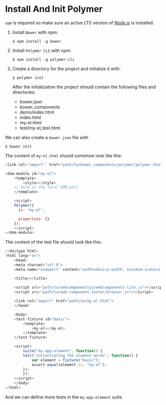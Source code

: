 # Install And Init Polymer

`npm` is required so make sure an active LTS version of [Node.js](https://nodejs.org/en/) is installed.

1. Install `Bower` with npm:

    ```console
    $ npm install -g bower
    ```

2. Install `Polymer CLI` with npm:

    ```console
    $ npm install -g polymer-cli
    ```

3. Create a directory for the project and initialize it with:

    ```console
    $ polymer init
    ```

    After the initialization the project should contain the following files and directories:

    * bower.json
    * bower_components
    * demo/index.html
    * index.html
    * my-el.html
    * test/my-el_test.html


We can also create a `bower.json` file with

```console
$ bower init
```


The content of `my-el.html` should somehow look like this:

```javascript
<link rel="import"  href="path/to/bower_components/polymer/polymer.html">

<dom-module id="my-el">
    <template>
        <style></style>
    // here is the local DOM part
    </template>

    <script>
    Polymer({
      is: "my-el",

      properties: {}
    });
    </script>
</dom-module>
```

The content of the test file should look like this:

```javascript
<!doctype html>
<html lang="en">
    <head>
    <meta charset="utf-8">
    <meta name="viewport" content="width=device-width, minimum-scale=1, initial-scale=1, user-scalable=yes">

    <title></title>
    
    <script src="path/to/webcomponentsjs/webcomponents-lite.js"></script>
    <script src="path/to/web-component-tester/browser.js"></script>

    <link rel="import" href="path/to/my-el.html">
    </head>

    <body>
    <test-fixture id="basic">
        <template>
            <my-el></my-el>
        </template>
    </test-fixture>

    <script>
        suite("my-app-element", function() {
        test("instantiating the element works", function() {
            var element = fixture("basic");
            assert.equal(element.is, "my-el");
        });
        });
    </script>
    </body>
</html>
```

And we can define more tests in the `my-app-element` suite.
